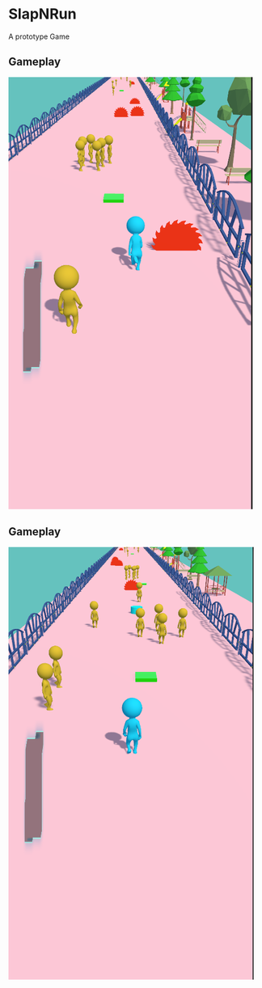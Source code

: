 # SlapNRun
A prototype Game

 ## Gameplay
 ![game play image](https://github.com/Alavy/SlapNRun/blob/e0744039abce9784a1eecc606f5aa66f46b2cf61/Imgs/gameplay_1.png)
 ## Gameplay
  ![game play image](https://github.com/Alavy/SlapNRun/blob/e0744039abce9784a1eecc606f5aa66f46b2cf61/Imgs/gameplay_2.png)
